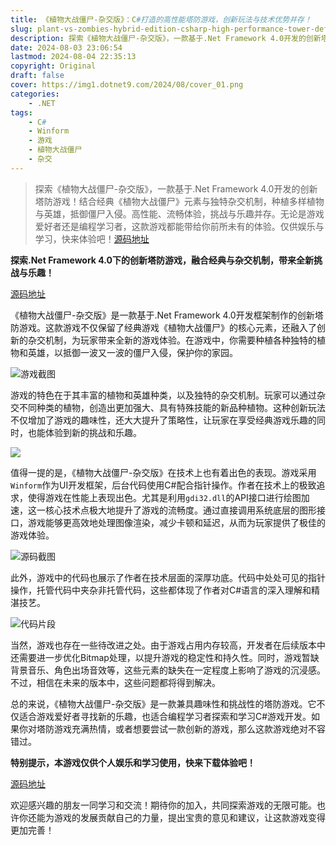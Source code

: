 ```yaml
---
title: 《植物大战僵尸-杂交版》：C#打造的高性能塔防游戏，创新玩法与技术优势并存！
slug: plant-vs-zombies-hybrid-edition-csharp-high-performance-tower-defense-game
description: 探索《植物大战僵尸-杂交版》，一款基于.Net Framework 4.0开发的创新塔防游戏！结合经典《植物大战僵尸》元素与独特杂交机制，种植多样植物与英雄，抵御僵尸入侵。高性能、流畅体验，挑战与乐趣并存。无论是游戏爱好者还是编程学习者，这款游戏都能带给你前所未有的体验。快来下载试玩吧！
date: 2024-08-03 23:06:54
lastmod: 2024-08-04 22:35:13
copyright: Original
draft: false
cover: https://img1.dotnet9.com/2024/08/cover_01.png
categories: 
    - .NET
tags: 
    - C#
    - Winform
    - 游戏
    - 植物大战僵尸
    - 杂交
---
```


> 探索《植物大战僵尸-杂交版》，一款基于.Net Framework 4.0开发的创新塔防游戏！结合经典《植物大战僵尸》元素与独特杂交机制，种植多样植物与英雄，抵御僵尸入侵。高性能、流畅体验，挑战与乐趣并存。无论是游戏爱好者还是编程学习者，这款游戏都能带给你前所未有的体验。仅供娱乐与学习，快来体验吧！[源码地址](https://gitee.com/feng-cai/plants-v.s.-zombies)

**探索.Net Framework 4.0下的创新塔防游戏，融合经典与杂交机制，带来全新挑战与乐趣！**

[源码地址](https://gitee.com/feng-cai/plants-v.s.-zombies)

《植物大战僵尸-杂交版》是一款基于.Net Framework 4.0开发框架制作的创新塔防游戏。这款游戏不仅保留了经典游戏《植物大战僵尸》的核心元素，还融入了创新的杂交机制，为玩家带来全新的游戏体验。在游戏中，你需要种植各种独特的植物和英雄，以抵御一波又一波的僵尸入侵，保护你的家园。

![游戏截图](https://img1.dotnet9.com/2024/08/0101.gif)

游戏的特色在于其丰富的植物和英雄种类，以及独特的杂交机制。玩家可以通过杂交不同种类的植物，创造出更加强大、具有特殊技能的新品种植物。这种创新玩法不仅增加了游戏的趣味性，还大大提升了策略性，让玩家在享受经典游戏乐趣的同时，也能体验到新的挑战和乐趣。

![](https://img1.dotnet9.com/2024/08/0103.png)

值得一提的是，《植物大战僵尸-杂交版》在技术上也有着出色的表现。游戏采用`Winform`作为UI开发框架，后台代码使用C#配合指针操作。作者在技术上的极致追求，使得游戏在性能上表现出色。尤其是利用`gdi32.dll`的API接口进行绘图加速，这一核心技术点极大地提升了游戏的流畅度。通过直接调用系统底层的图形接口，游戏能够更高效地处理图像渲染，减少卡顿和延迟，从而为玩家提供了极佳的游戏体验。

![源码截图](https://img1.dotnet9.com/2024/08/0102.png)

此外，游戏中的代码也展示了作者在技术层面的深厚功底。代码中处处可见的指针操作，托管代码中夹杂非托管代码，这些都体现了作者对C#语言的深入理解和精湛技艺。

![代码片段](https://img1.dotnet9.com/2024/08/0104.png)

当然，游戏也存在一些待改进之处。由于游戏占用内存较高，开发者在后续版本中还需要进一步优化Bitmap处理，以提升游戏的稳定性和持久性。同时，游戏暂缺背景音乐、角色出场音效等，这些元素的缺失在一定程度上影响了游戏的沉浸感。不过，相信在未来的版本中，这些问题都将得到解决。

总的来说，《植物大战僵尸-杂交版》是一款兼具趣味性和挑战性的塔防游戏。它不仅适合游戏爱好者寻找新的乐趣，也适合编程学习者探索和学习C#游戏开发。如果你对塔防游戏充满热情，或者想要尝试一款创新的游戏，那么这款游戏绝对不容错过。

**特别提示，本游戏仅供个人娱乐和学习使用，快来下载体验吧！**

[源码地址](https://gitee.com/feng-cai/plants-v.s.-zombies)

欢迎感兴趣的朋友一同学习和交流！期待你的加入，共同探索游戏的无限可能。也许你还能为游戏的发展贡献自己的力量，提出宝贵的意见和建议，让这款游戏变得更加完善！